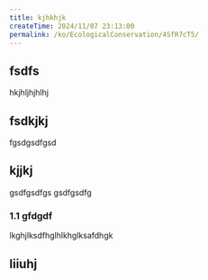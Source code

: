 ```yaml
---
title: kjhkhjk
createTime: 2024/11/07 23:13:00
permalink: /ko/EcologicalConservation/4SfR7cT5/
---
```



## fsdfs
hkjhljhjhlhj
## fsdkjkj

fgsdgsdfgsd

## kjjkj

gsdfgsdfgs
gsdfgsdfg

### 1.1 gfdgdf


lkghjlksdfhglhlkhglksafdhgk

## liiuhj

